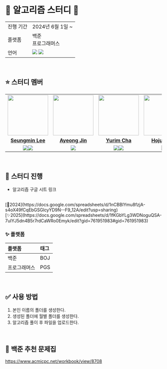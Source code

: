 
# 🍟 알고리즘 스터디 🍟

<table>
  <tr>
    <td>진행 기간</td>
    <td>2024년 6월 1일 ~ </td>
  </tr>
  <tr>
    <td>플랫폼</td>
    <td>백준 <br> 프로그래머스 
  </tr>
  <tr>
    <td>언어</td>
    <td>
        <img src="https://img.shields.io/badge/Python-3776AB?style=for-the-badge&logo=python&logoColor=white">
        <img src="https://img.shields.io/badge/MYSQL-4479A1?style=for-the-badge&logo=MySQL&logoColor=white">
    </td>
  </tr>
</table>

<br/>

## ⭐ 스터디 멤버

<table>
 <tr>
    <td align="center"><a href="https://github.com/undertheear"><img src="https://avatars.githubusercontent.com/seungminleeee" width="130px;" alt=""></a></td>
    <td align="center"><a href="https://github.com/JinAyeong"><img src="https://avatars.githubusercontent.com/JinAyeong" width="130px;" alt=""></a></td>
    <td align="center"><a href="https://github.com/chajoyhoi"><img src="https://avatars.githubusercontent.com/chajoyhoi" width="130px;" alt=""></a></td>
    <td align="center"><a href="https://github.com/ssafy11"><img src="https://avatars.githubusercontent.com/hozzun" width="130px;" alt=""></a></td>
  </tr>
  <tr>
    <td align="center"><a href="https://github.com/seungminleeee"><b>Seungmin Lee</b></a></td>
    <td align="center"><a href="https://github.com/JinAyeong"><b>Ayeong Jin</b></a></td>
    <td align="center"><a href="https://github.com/chajoyhoi"><b>Yurim Cha</b></a></td>
    <td align="center"><a href="https://github.com/hozzun"><b>Hojun Kim</b></a></td>
  </tr>
  <tr> 
    <td align="center"><img src="https://img.shields.io/badge/Python-3776AB?style=for-the-badge&logo=python&logoColor=white"><img src="https://img.shields.io/badge/MYSQL-4479A1?style=for-the-badge&logo=MySQL&logoColor=white"></td>
    <td align="center"><img src="https://img.shields.io/badge/Python-3776AB?style=for-the-badge&logo=python&logoColor=white"></td>
    <td align="center"><img src="https://img.shields.io/badge/Python-3776AB?style=for-the-badge&logo=python&logoColor=white"><img src="https://img.shields.io/badge/MYSQL-4479A1?style=for-the-badge&logo=MySQL&logoColor=white"></td>
    <td align="center"><img src="https://img.shields.io/badge/Python-3776AB?style=for-the-badge&logo=python&logoColor=white"></td>
  </tr> 
</table>

<br/>

## 📌 스터디 진행
-  알고리즘 구글 시트 링크
  <br>
  [🎈2024](https://docs.google.com/spreadsheets/d/1nCBBlYmu8fzjA-s4oX49fCqEbGSGlcyYD9N--F9_12A/edit?usp=sharing)
  <br>
  [✨2025](https://docs.google.com/spreadsheets/d/1fKGbYLg3WDNoguQSA-7uIYJ5dn4B5r7rdCaWRo0Emyk/edit?gid=761951983#gid=761951983)



### ✨ 플랫폼

| 플랫폼                   |  태그   |
|:----------------------|:-----|
| 백준                    |  BOJ  |
| 프로그래머스            | PGS |

<br/>

## ✅ 사용 방법
1. 본인 이름의 폴더를 생성한다.
2. 생성된 폴더에 월별 폴더를 생성한다.
3. 알고리즘 풀이 후 파일을 업로드한다.

<br/>

## 💫 백준 추천 문제집 
https://www.acmicpc.net/workbook/view/8708


